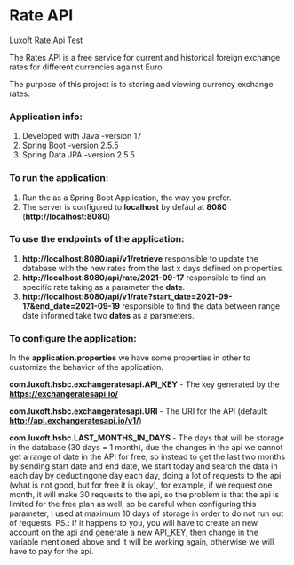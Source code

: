 # Rate API
Luxoft Rate Api Test

The Rates API is a free service for current and historical foreign exchange rates for different
currencies against Euro.

The purpose of this project is to storing and viewing currency exchange rates.


### Application info:
1. Developed with Java -version 17
2. Spring Boot -version 2.5.5
3. Spring Data JPA -version 2.5.5

### To run the application:

1. Run the as a Spring Boot Application, the way you prefer.
3. The server is configured to **localhost** by defaul at **8080** (**http://localhost:8080**)

### To use the endpoints of the application:

1. **http://localhost:8080/api/v1/retrieve** responsible to update the database with the new rates from the last x days defined on properties.
2. **http://localhost:8080/api/rate/2021-09-17** responsible to find an specific rate taking as a parameter the **date**.
3. **http://localhost:8080/api/v1/rate?start_date=2021-09-17&end_date=2021-09-19** responsible to find the data between range date informed take two **dates** as a parameters.

### To configure the application:

In the **application.properties** we have some properties in other to customize the behavior of the application.


**com.luxoft.hsbc.exchangeratesapi.API_KEY** - The key generated by the **https://exchangeratesapi.io/**

**com.luxoft.hsbc.exchangeratesapi.URI** - The URI for the API (default: **http://api.exchangeratesapi.io/v1/**)


**com.luxoft.hsbc.LAST_MONTHS_IN_DAYS** - The days that will be storage in the database (30 days = 1 month), due the changes in the api we cannot get a range of date in the API for free, so instead to get the last two months by sending start date and end date, we start today and search the data in each day by deductingone day each day, doing a lot of requests to the api (what is not good, but for free it is okay), for example, if we request one month, it will make 30 requests to the api, so the problem is that the api is limited for the free plan as well, so be careful when configuring this parameter, I used at maximum 10 days of storage in order to do not run out of requests.
PS.: If it happens to you, you will have to create an new account on the api and generate a new API_KEY, then change in the variable mentioned above and it will be working again, otherwise we will have to pay for the api.
